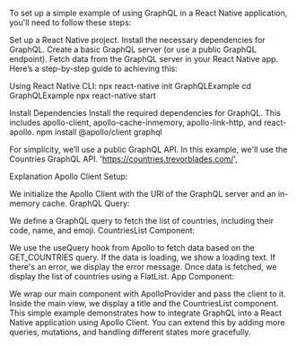 To set up a simple example of using GraphQL in a React Native application, you'll need to follow these steps:

Set up a React Native project.
Install the necessary dependencies for GraphQL.
Create a basic GraphQL server (or use a public GraphQL endpoint).
Fetch data from the GraphQL server in your React Native app.
Here’s a step-by-step guide to achieving this:


Using React Native CLI:
npx react-native init GraphQLExample
cd GraphQLExample
npx react-native start

Install Dependencies
Install the required dependencies for GraphQL. This includes apollo-client, apollo-cache-inmemory, apollo-link-http, and react-apollo.
npm install @apollo/client graphql

For simplicity, we’ll use a public GraphQL API. In this example, we'll use the Countries GraphQL API.
'https://countries.trevorblades.com/',

Explanation
Apollo Client Setup:

We initialize the Apollo Client with the URI of the GraphQL server and an in-memory cache.
GraphQL Query:

We define a GraphQL query to fetch the list of countries, including their code, name, and emoji.
CountriesList Component:

We use the useQuery hook from Apollo to fetch data based on the GET_COUNTRIES query.
If the data is loading, we show a loading text. If there's an error, we display the error message.
Once data is fetched, we display the list of countries using a FlatList.
App Component:

We wrap our main component with ApolloProvider and pass the client to it.
Inside the main view, we display a title and the CountriesList component.
This simple example demonstrates how to integrate GraphQL into a React Native application using Apollo Client. You can extend this by adding more queries, mutations, and handling different states more gracefully.

